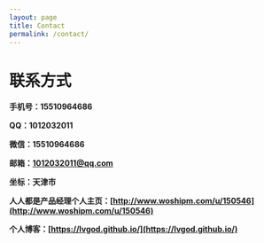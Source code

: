 ```yaml
---
layout: page
title: Contact
permalink: /contact/
---
```


# 联系方式 #


**手机号：15510964686**

**QQ：1012032011**

**微信：15510964686**

**邮箱：1012032011@qq.com**

**坐标：天津市**

**人人都是产品经理个人主页：[http://www.woshipm.com/u/150546](http://www.woshipm.com/u/150546)**

**个人博客：[https://lvgod.github.io/](https://lvgod.github.io/)**



